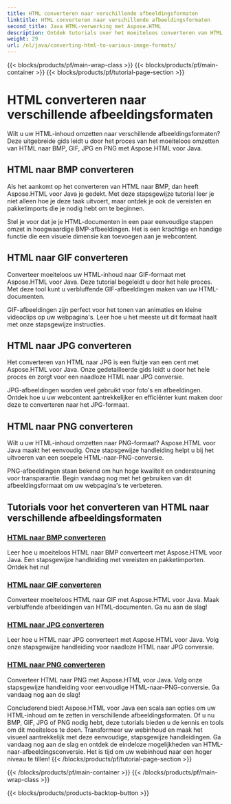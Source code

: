```yaml
---
title: HTML converteren naar verschillende afbeeldingsformaten
linktitle: HTML converteren naar verschillende afbeeldingsformaten
second_title: Java HTML-verwerking met Aspose.HTML
description: Ontdek tutorials over het moeiteloos converteren van HTML naar BMP, GIF, JPG en PNG met Aspose.HTML voor Java. Maak verbluffende afbeeldingen van HTML-documenten.
weight: 29
url: /nl/java/converting-html-to-various-image-formats/
---
```


{{< blocks/products/pf/main-wrap-class >}}
{{< blocks/products/pf/main-container >}}
{{< blocks/products/pf/tutorial-page-section >}}

# HTML converteren naar verschillende afbeeldingsformaten


Wilt u uw HTML-inhoud omzetten naar verschillende afbeeldingsformaten? Deze uitgebreide gids leidt u door het proces van het moeiteloos omzetten van HTML naar BMP, GIF, JPG en PNG met Aspose.HTML voor Java. 

## HTML naar BMP converteren

Als het aankomt op het converteren van HTML naar BMP, dan heeft Aspose.HTML voor Java je gedekt. Met deze stapsgewijze tutorial leer je niet alleen hoe je deze taak uitvoert, maar ontdek je ook de vereisten en pakketimports die je nodig hebt om te beginnen.

Stel je voor dat je je HTML-documenten in een paar eenvoudige stappen omzet in hoogwaardige BMP-afbeeldingen. Het is een krachtige en handige functie die een visuele dimensie kan toevoegen aan je webcontent.

## HTML naar GIF converteren

Converteer moeiteloos uw HTML-inhoud naar GIF-formaat met Aspose.HTML voor Java. Deze tutorial begeleidt u door het hele proces. Met deze tool kunt u verbluffende GIF-afbeeldingen maken van uw HTML-documenten.

GIF-afbeeldingen zijn perfect voor het tonen van animaties en kleine videoclips op uw webpagina's. Leer hoe u het meeste uit dit formaat haalt met onze stapsgewijze instructies.

## HTML naar JPG converteren

Het converteren van HTML naar JPG is een fluitje van een cent met Aspose.HTML voor Java. Onze gedetailleerde gids leidt u door het hele proces en zorgt voor een naadloze HTML naar JPG conversie.

JPG-afbeeldingen worden veel gebruikt voor foto's en afbeeldingen. Ontdek hoe u uw webcontent aantrekkelijker en efficiënter kunt maken door deze te converteren naar het JPG-formaat.

## HTML naar PNG converteren

Wilt u uw HTML-inhoud omzetten naar PNG-formaat? Aspose.HTML voor Java maakt het eenvoudig. Onze stapsgewijze handleiding helpt u bij het uitvoeren van een soepele HTML-naar-PNG-conversie.

PNG-afbeeldingen staan bekend om hun hoge kwaliteit en ondersteuning voor transparantie. Begin vandaag nog met het gebruiken van dit afbeeldingsformaat om uw webpagina's te verbeteren.

## Tutorials voor het converteren van HTML naar verschillende afbeeldingsformaten
### [HTML naar BMP converteren](./convert-html-to-bmp/)
Leer hoe u moeiteloos HTML naar BMP converteert met Aspose.HTML voor Java. Een stapsgewijze handleiding met vereisten en pakketimporten. Ontdek het nu!
### [HTML naar GIF converteren](./convert-html-to-gif/)
Converteer moeiteloos HTML naar GIF met Aspose.HTML voor Java. Maak verbluffende afbeeldingen van HTML-documenten. Ga nu aan de slag!
### [HTML naar JPG converteren](./convert-html-to-jpg/)
Leer hoe u HTML naar JPG converteert met Aspose.HTML voor Java. Volg onze stapsgewijze handleiding voor naadloze HTML naar JPG conversie.
### [HTML naar PNG converteren](./convert-html-to-png/)
Converteer HTML naar PNG met Aspose.HTML voor Java. Volg onze stapsgewijze handleiding voor eenvoudige HTML-naar-PNG-conversie. Ga vandaag nog aan de slag!

Concluderend biedt Aspose.HTML voor Java een scala aan opties om uw HTML-inhoud om te zetten in verschillende afbeeldingsformaten. Of u nu BMP, GIF, JPG of PNG nodig hebt, deze tutorials bieden u de kennis en tools om dit moeiteloos te doen. Transformeer uw webinhoud en maak het visueel aantrekkelijk met deze eenvoudige, stapsgewijze handleidingen. Ga vandaag nog aan de slag en ontdek de eindeloze mogelijkheden van HTML-naar-afbeeldingsconversie. Het is tijd om uw webinhoud naar een hoger niveau te tillen!
{{< /blocks/products/pf/tutorial-page-section >}}

{{< /blocks/products/pf/main-container >}}
{{< /blocks/products/pf/main-wrap-class >}}

{{< blocks/products/products-backtop-button >}}
